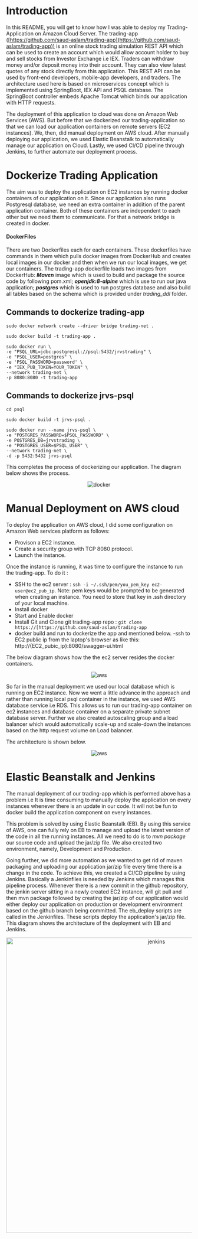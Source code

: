 

# Introduction
In this README, you will get to know how I was able to deploy my Trading-Application on Amazon Cloud Server. The trading-app ([https://github.com/saud-aslam/trading-app](https://github.com/saud-aslam/trading-app)) is an online stock trading simulation REST API which can be used to create an account which would allow account holder to buy and sell stocks from Investor Exchange i.e IEX. Traders can withdraw money and/or deposit money into their account. They can also view latest quotes of any stock directly from this application. This REST API can be used by front-end developers, mobile-app developers, and traders. The architecture used here is based on microservices concept which is implemented using SpringBoot, IEX API and PSQL database. The SpringBoot controller embeds Apache Tomcat which binds our application with HTTP requests.

The deployment of this application to cloud was done on Amazon Web Services (AWS). But before that we dockerized our trading-application so that we can load our application containers on remote servers (EC2 instances). We, then, did manual deployment on AWS cloud. After manually deploying our application, we used Elastic Beanstalk to automatically manage our application on Cloud. Lastly, we used CI/CD pipeline through Jenkins, to further automate our deployment process.


# Dockerize Trading Application

The aim was to deploy the application on EC2 instances by running docker containers of our application on it. Since our application also runs Postgresql database, we need an extra container in addition of the parent application container. Both of these containers are independent to each other but we need them to communicate. For that a network bridge is created in docker. 
#### DockerFiles
There are two Dockerfiles each for each containers. These dockerfiles have commands in them which pulls docker images from DockerHub and creates local images in our docker and then when we run our local images, we get our containers. The trading-app dockerfile loads two images from DockerHub: ***Maven*** image which is used to build and package the source code by following pom.xml; ***openjdk:8-alpine*** which is use to run our java application; ***postgres*** which is used to run postgres database and  also build all tables based on the schema which is provided under *trading_ddl* folder.






## Commands to dockerize trading-app

```
sudo docker network create --driver bridge trading-net .

```
```
sudo docker build -t trading-app .

```
```
sudo docker run \
-e "PSQL_URL=jdbc:postgresql://psql:5432/jrvstrading" \
-e "PSQL_USER=postgres" \
-e 'PSQL_PASSWORD=password' \
-e "IEX_PUB_TOKEN=YOUR_TOKEN" \
--network trading-net \
-p 8080:8080 -t trading-app

```

## Commands to dockerize jrvs-psql


```
cd psql

sudo docker build -t jrvs-psql .

sudo docker run --name jrvs-psql \
-e "POSTGRES_PASSWORD=$PSQL_PASSWORD" \
-e POSTGRES_DB=jrvstrading \
-e "POSTGRES_USER=$PSQL_USER" \
--network trading-net \
-d -p 5432:5432 jrvs-psql

```

This completes the process of dockerizing our application. The diagram below shows the process.
 <p align="center">
 <img src="src/assets/images/docker.png" alt="docker"></p>
  


# Manual Deployment on AWS cloud

To deploy the application on AWS cloud, I did some configuration on Amazon Web services platform as follows:
- Provison a EC2 instance.
- Create a security group with TCP 8080 protocol.
- Launch the instance.

Once the instance is running, it was time to configure the instance to run the trading-app. To do it :
- SSH to the ec2 server : `ssh -i ~/.ssh/pem/you_pem_key ec2-user@ec2_pub_ip`. Note: pem keys would be prompted to be generated when creating an instance. You need to store that key in .ssh directory of your local machine.
- Install docker 
- Start and Enable docker
- Install Git and Clone git trading-app repo : `git clone https://[https://github.com/saud-aslam/trading-app`
- docker build and run to dockerize the app and mentioned below.
-ssh to EC2 public ip from the laptop's browser as like this: http://{EC2_pubic_ip}:8080/swagger-ui.html

The below diagram shows how the the ec2 server resides the docker containers.
<p align="center">
 <img src="src/assets/images/docker1.png" alt="aws"></p>

So far in the manual deployment we used our local database which is running on EC2 instance. Now we went a little advance in the approach and rather than running local psql container in the instance, we used AWS database service i.e RDS. This allows us to run our trading-app container on ec2 instances and database container on a separate private subnet database server. Further we also created autoscaling group and a load balancer which would automatically scale-up and scale-down the instances based on the  http request volume on Load balancer.

The architecture is shown below.
<p align="center">
<img src="src/assets/images/trading-aws.png" alt="aws"></p>

# Elastic Beanstalk and Jenkins

The manual deployment of our trading-app which is performed above has a problem i.e It is time consuming to manually deploy the application on every instances whenever there is an update in our code. It will not be fun to docker build the application component on every instances.

This problem is solved by using Elastic Beanstalk (EB). By using this service of AWS, one can fully rely on EB to manage and upload the latest version of the code in all the running instances. All we need to do is to *mvn package* our source code and upload the jar/zip file. We also created two environment, namely, Development and Production.

Going further, we did more automation as we wanted to get rid of maven packaging and uploading our application jar/zip file every time there is a change in the code. To achieve this, we created a CI/CD pipeline by using Jenkins. Basically a Jenkinfiles is needed by Jenkins which manages this pipeline process. Whenever there is a new commit in the github repository, the jenkin server sitting in a newly created EC2 instance, will git pull and then  mvn package followed by creating the jar/zip of our application would either deploy our application on production or development environment based on the github branch being committed. The eb_deploy scripts are called in the Jenkinfiles. These scripts deploy the application's jar/zip file.
This diagram shows the architecture of the deployment with EB and Jenkins.

 <p align="center">
<img src="src/assets/images/Jenkins.png" alt="jenkins" width="800" height="800"></p>





<!--stackedit_data:
eyJoaXN0b3J5IjpbLTI3MDQxMzM0NCwtNDgzODM5MTg2LDk3MT
c3MTI1MSwxODgyNDMyODA1LC0yMTY5MDQ1NTcsLTEzNDA5NDkx
NDQsMTQyMTAyODgwMSwtNDk3MTU5MzI5LDE2MzA3NDIyMCw0Nz
QzMTkxOTQsLTMwNTAxNzk4MCwxODI3MDEzODExLC0xNjE3NjE4
ODIyLDIwNjgyMzE5MzcsLTM5NDMxNzgxMF19
-->